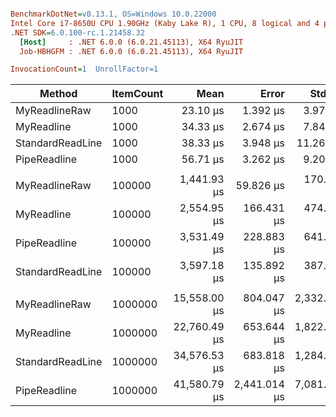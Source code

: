 ``` ini

BenchmarkDotNet=v0.13.1, OS=Windows 10.0.22000
Intel Core i7-8650U CPU 1.90GHz (Kaby Lake R), 1 CPU, 8 logical and 4 physical cores
.NET SDK=6.0.100-rc.1.21458.32
  [Host]     : .NET 6.0.0 (6.0.21.45113), X64 RyuJIT
  Job-HBHGFM : .NET 6.0.0 (6.0.21.45113), X64 RyuJIT

InvocationCount=1  UnrollFactor=1  

```
|           Method | ItemCount |         Mean |        Error |       StdDev |       Median | Ratio | RatioSD |      Gen 0 |    Allocated |
|----------------- |---------- |-------------:|-------------:|-------------:|-------------:|------:|--------:|-----------:|-------------:|
|    MyReadlineRaw |      1000 |     23.10 μs |     1.392 μs |     3.971 μs |     24.35 μs |  1.00 |    0.00 |          - |        384 B |
|       MyReadline |      1000 |     34.33 μs |     2.674 μs |     7.843 μs |     36.10 μs |  1.55 |    0.51 |          - |        384 B |
| StandardReadLine |      1000 |     38.33 μs |     3.948 μs |    11.263 μs |     33.95 μs |  1.72 |    0.64 |          - |     49,176 B |
|     PipeReadline |      1000 |     56.71 μs |     3.262 μs |     9.200 μs |     54.85 μs |  2.56 |    0.72 |          - |      2,480 B |
|                  |           |              |              |              |              |       |         |            |              |
|    MyReadlineRaw |    100000 |  1,441.93 μs |    59.826 μs |   170.687 μs |  1,415.85 μs |  1.00 |    0.00 |          - |        384 B |
|       MyReadline |    100000 |  2,554.95 μs |   166.431 μs |   474.837 μs |  2,424.25 μs |  1.80 |    0.42 |          - |        384 B |
|     PipeReadline |    100000 |  3,531.49 μs |   228.883 μs |   641.811 μs |  3,313.90 μs |  2.48 |    0.53 |          - |    185,320 B |
| StandardReadLine |    100000 |  3,597.18 μs |   135.892 μs |   387.707 μs |  3,510.80 μs |  2.53 |    0.39 |  1000.0000 |  5,934,224 B |
|                  |           |              |              |              |              |       |         |            |              |
|    MyReadlineRaw |   1000000 | 15,558.00 μs |   804.047 μs | 2,332.686 μs | 14,978.30 μs |  1.00 |    0.00 |          - |        384 B |
|       MyReadline |   1000000 | 22,760.49 μs |   653.644 μs | 1,822.099 μs | 22,247.05 μs |  1.49 |    0.23 |          - |        384 B |
| StandardReadLine |   1000000 | 34,576.53 μs |   683.818 μs | 1,284.375 μs | 34,546.10 μs |  2.23 |    0.35 | 14000.0000 | 59,596,592 B |
|     PipeReadline |   1000000 | 41,580.79 μs | 2,441.014 μs | 7,081.824 μs | 42,721.50 μs |  2.73 |    0.61 |          - |  1,872,800 B |
